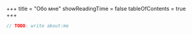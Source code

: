 +++
title = "Обо мне"
showReadingTime = false
tableOfContents = true
+++

```java
// TODO: write about:me
```